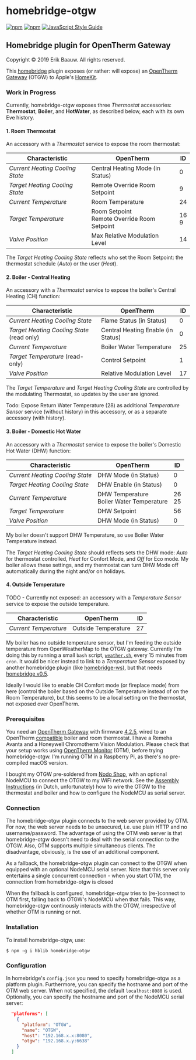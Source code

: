 # homebridge-otgw
[![npm](https://img.shields.io/npm/dt/homebridge-otgw.svg)](https://www.npmjs.com/package/homebridge-otgw) [![npm](https://img.shields.io/npm/v/homebridge-otgw.svg)](https://www.npmjs.com/package/homebridge-otgw)
[![JavaScript Style Guide](https://img.shields.io/badge/code_style-standard-brightgreen.svg)](https://standardjs.com)

## Homebridge plugin for OpenTherm Gateway
Copyright © 2019 Erik Baauw. All rights reserved.

This [homebridge](https://github.com/nfarina/homebridge) plugin exposes (or rather: will expose) an [OpenTherm Gateway](http://www.otgw.tclcode.com/index.html) (OTGW) to Apple's [HomeKit](http://www.apple.com/ios/home/).

### Work in Progress
Currently, homebridge-otgw exposes three _Thermostat_ accessories: **Thermostat**, **Boiler**, and **HotWater**, as described below, each with its own Eve history.

#### 1. Room Thermostat
An accessory with a _Thermostat_ service to expose the room thermostat:

Characteristic | OpenTherm | ID
-- | -- | --
_Current Heating Cooling State_ | Central Heating Mode (in Status) | 0
_Target Heating Cooling State_ | Remote Override Room Setpoint| 9
_Current Temperature_ | Room Temperature | 24
_Target Temperature_ | Room Setpoint<br>Remote Override Room Setpoint | 16<br>9
_Valve Position_ | Max Relative Modulation Level<br> | 14

The _Target Heating Cooling State_ reflects who set the Room Setpoint: the thermostat schedule (_Auto_) or the user (_Heat_).

#### 2. Boiler - Central Heating
An accessory with a _Thermostat_ service to expose the boiler's Central Heating (CH) function:

Characteristic | OpenTherm | ID
-- | -- | --
_Current Heating Cooling State_ | Flame Status (in Status) | 0
_Target Heating Cooling State_ (read only) | Central Heating Enable (in Status) | 0
_Current Temperature_ | Boiler Water Temperature | 25
_Target Temperature_ (read-only)| Control Setpoint | 1
_Valve Position_ | Relative Modulation Level | 17

The _Target Temperature_ and _Target Heating Cooling State_ are controlled by the modulating Thermostat, so updates by the user are ignored.

Todo: Expose Return Water Temperature (28) as additional _Temperature Sensor_ service (without history) in this accessory, or as a separate accessory (with history).

#### 3. Boiler - Domestic Hot Water
An accessory with a _Thermostat_ service to expose the boiler's Domestic Hot Water (DHW) function:

Characteristic | OpenTherm | ID
-- | -- | --
_Current Heating Cooling State_ | DHW Mode (in Status) | 0
_Target Heating Cooling State_ | DHW Enable (in Status) | 0
_Current Temperature_ | DHW Temperature<br>Boiler Water Temperature | 26<br>25
_Target Temperature_ | DHW Setpoint | 56
_Valve Position_ | DHW Mode (in Status) | 0

My boiler doesn't support DHW Temperature, so use Boiler Water Temperature instead.

The _Target Heating Cooling State_ should reflects sets the DHW mode: _Auto_ for thermostat controlled, _Heat_ for Confort Mode, and _Off_ for Eco mode.  My boiler allows these settings, and my thermostat can turn DHW Mode off automatically during the night and/or on holidays.

#### 4. Outside Temperature
TODO - Currently not exposed: an accessory with a _Temperature Sensor_ service to expose the outside temperature.

Characteristic | OpenTherm | ID
-- | -- | --
_Current Temperature_ | Outside Temperature | 27

My boiler has no outside temperature sensor, but I'm feeding the outside temperature from OpenWeatherMap to the OTGW gateway.  Currently I'm doing this by running a small `bash` script, [`weather.sh`](https://github.com/ebaauw/homebridge-otgw/blob/master/cli/weather.sh), every 15 minutes from `cron`. It would be nicer instead to link to a _Temperature Sensor_ exposed by another homebridge plugin (like [homebridge-ws](https://github.com/ebaauw/homebridge-ws)), but that needs [homebridge v0.5](https://github.com/nfarina/homebridge/issues/1039).

Ideally I would like to enable CH Comfort mode (or fireplace mode) from here (control the boiler based on the Outside Temperature instead of on the Room Temperature), but this seems to be a local setting on the thermostat, not exposed over OpenTherm.

### Prerequisites
You need an [OpenTherm Gateway](http://otgw.tclcode.com) with firmware [4.2.5](http://otgw.tclcode.com/download.html), wired to an OpenTherm [compatible](http://otgw.tclcode.com/matrix.cgi) boiler and room thermostat.  I have a Remeha Avanta and a Honeywell Chromotherm Vision Modulation.  Please check that your setup works using [OpenTherm Monitor](http://www.otgw.tclcode.com/otmonitor.html) (OTM), before trying homebridge-otgw.  I'm running OTM in a Raspberry Pi, as there's no pre-compiled macOS version.

I bought my OTGW pre-soldered from [Nodo Shop](https://www.nodo-shop.nl/en/opentherm-gateway/188-opentherm-gateway.html), with an optional NodeMCU to connect the OTGW to my WiFi network.  See the [Assembly Instructions](https://www.nodo-shop.nl/nl/index.php?controller=attachment&id_attachment=47) (in Dutch, unfortunately) how to wire the OTGW to the thermostat and boiler and how to configure the NodeMCU as serial server.  

### Connection
The homebridge-otgw plugin connects to the web server provided by OTM.  For now, the web server needs to be unsecured, i.e. use plain HTTP and no username/password.  The advantage of using the OTM web server is that homebridge-otgw doesn't need to deal with the serial connection to the OTGW.  Also, OTM supports multiple simultaneous clients. The disadvantage, obviously, is the use of an additional component.

As a fallback, the homebridge-otgw plugin can connect to the OTGW when equipped with an optional NodeMCU serial server.  Note that this server only entertains a single concurrent connection - when you start OTM, the connection from homebridge-otgw is closed

When the fallback is configured, homebridge-otgw tries to (re-)connect to OTM first, falling back to OTGW's NodeMCU when that fails.  This way, homebridge-otgw continously interacts with the OTGW, irrespective of whether OTM is running or not.

### Installation
To install homebridge-otgw, use:
```
$ npm -g i hblib homebridge-otgw
```

### Configuration
In homebridge's `config.json` you need to specify homebridge-otgw as a platform plugin.  Furthermore, you can specify the hostname and port of the OTM web server.  When not specified, the default `localhost:8080` is used.  Optionally, you can specify the hostname and port of the NodeMCU serial server:
```json
  "platforms": [
    {
      "platform": "OTGW",
      "name": "OTGW",
      "host": "192.168.x.x:8080",
      "otgw": "192.168.x.y:6638"
    }
  ]
```
